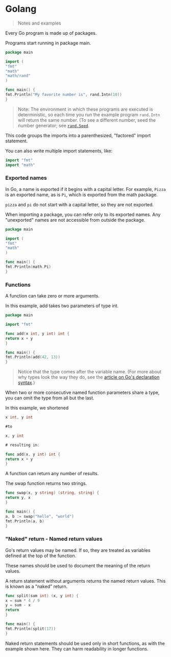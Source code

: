 # Golang 

> Notes and examples

Every Go program is made up of packages.

Programs start running in package main.

```go
package main

import (
"fmt"
"math"
"math/rand"
)

func main() {
fmt.Println("My favorite number is", rand.Intn(10))
}
```
>Note: The environment in which these programs are executed is deterministic, so each time you run the example program `rand.Intn` will return the same number. (To see a different number, seed the number generator; see [`rand.Seed`](https://golang.org/pkg/math/rand/#Seed).

This code groups the imports into a parenthesized, "factored" import statement.

You can also write multiple import statements, like:
```go
import "fmt"
import "math"
```

### Exported names

In Go, a name is exported if it begins with a capital letter. For example, `Pizza` is an exported name, as is `Pi`, which is exported from the math package.

`pizza` and `pi` do not start with a capital letter, so they are not exported.

When importing a package, you can refer only to its exported names. Any "unexported" names are not accessible from outside the package.

```go
package main

import (
"fmt"
"math"
)

func main() {
fmt.Println(math.Pi)
}
```

### Functions

A function can take zero or more arguments.

In this example, add takes two parameters of type int.

```go
package main

import "fmt"

func add(x int, y int) int {
return x + y
}

func main() {
fmt.Println(add(42, 13))
}
```
>Notice that the type comes after the variable name.
>(For more about why types look the way they do, see the [article on Go's declaration syntax](https://blog.golang.org/gos-declaration-syntax).)


When two or more consecutive named function parameters share a type, you can omit the type from all but the last.

In this example, we shortened
```go
x int, y int

#to

x, y int

# resulting in:

func add(x, y int) int {
return x + y
}
```
A function can return any number of results.

The swap function returns two strings.

```go
func swap(x, y string) (string, string) {
return y, x
}

func main() {
a, b := swap("hello", "world")
fmt.Println(a, b)
}
```
### "Naked" return - Named return values

Go's return values may be named. If so, they are treated as variables defined at the top of the function.

These names should be used to document the meaning of the return values.

A return statement without arguments returns the named return values. This is known as a "naked" return.

```go
func split(sum int) (x, y int) {
x = sum * 4 / 9
y = sum - x
return
}

func main() {
fmt.Println(split(17))
}
```

Naked return statements should be used only in short functions, as with the example shown here. They can harm readability in longer functions.
